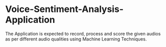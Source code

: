 # Voice-Sentiment-Analysis-Application
The Application is expected to record, process and score the given audios as per different audio qualities using Machine Learning Techniques.

